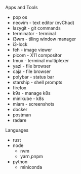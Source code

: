 Apps and Tools

- pop os
- neovim - text editor (nvChad)
- lazygit - git commands
- terminator - terminal
- i3wm - tiling window manager
- i3-lock
- feh - image viewer
- picom - X11 compositor
- tmux - terminal multiplexer
- yazi - file browser
- caja - file browser
- polybar - status bar
- starship - shell prompts
- firefox
- k9s - manage k8s
- minikube - k8s
- miam - screenshots
- docker
- postman
- radare



Languages

- rust 
- node
    - nvm
    - yarn,pnpm
- python
    - miniconda
